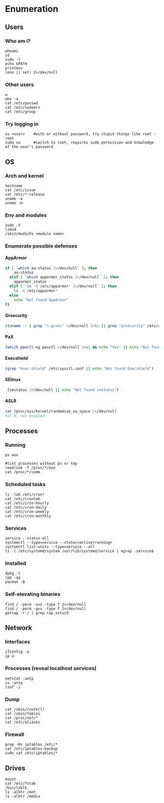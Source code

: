# Enumeration

## Users

### Who am i?

```
whoami
id
sudo -l
echo $PATH
printenv
(env || set) 2>/dev/null
```

### Other users

```
w
who -a
cat /etc/passwd
cat /etc/sudoers
cat /etc/group
```

### Try logging in

```
su <user>    #with or without password, try stupid things like root - root
sudo su      #switch to root, requires sudo permission and knowledge of the user's password
```

## OS

### Arch and kernel

```
hostname
cat /etc/issue
cat /etc/*-release
uname -a
uname -m
```

### Env and modules

```
sudo -V
lsmod
/sbin/modinfo <module name>
```

### Enumerate possible defenses

#### AppArmor

```bash
if [ `which aa-status 2>/dev/null` ]; then
    aa-status
  elif [ `which apparmor_status 2>/dev/null` ]; then
    apparmor_status
  elif [ `ls -d /etc/apparmor* 2>/dev/null` ]; then
    ls -d /etc/apparmor*
  else
    echo "Not found AppArmor"
fi
```

#### Grsecurity

```bash
((uname -r | grep "\-grsec" >/dev/null 2>&1 || grep "grsecurity" /etc/sysctl.conf >/dev/null 2>&1) && echo "Yes" || echo "Not found grsecurity")
```

#### PaX

```bash
(which paxctl-ng paxctl >/dev/null 2>&1 && echo "Yes" || echo "Not found PaX")
```

#### Execshield

```bash
(grep "exec-shield" /etc/sysctl.conf || echo "Not found Execshield")
```

#### SElinux

```bash
 (sestatus 2>/dev/null || echo "Not found sestatus")
```

#### ASLR

```bash
cat /proc/sys/kernel/randomize_va_space 2>/dev/null
#If 0, not enabled
```

## Processes

### Running

```
ps aux

#list processes without ps or top
readlink -f /proc/*/exe
cat /proc/*/comm
```

### Scheduled tasks

```
ls -lah /etc/cron*
cat /etc/crontab
cat /etc/cron-hourly
cat /etc/cron-daily
cat /etc/cron-weekly
cat /etc/cron-monthly
```

### Services

```
service --status-all
systemctl --type=service --state=<active|running>
systemctl list-units --type=service --all
ls -l /etc/systemd/system /usr/lib/systemd/service | egrep .service$
```

### Installed

```
dpkg -l
rpm -qa
pacman -Q
```

### Self-elevating binaries

```
find / -perm -u=s -type f 2>/dev/null
find / -perm -g=s -type f 2>/dev/null
getcap -r / | grep cap_setuid
```

## Network

### Interfaces

```
ifconfig -a
ip a
```

### Processes (reveal localhost services)

```
netstat -antp
ss -antp
lsof -i
```

### Dump

```
cat /sbin/route(l)
cat /sbin/tables
cat /proc/net/*
cat /etc/aliases
```

### Firewall

```
grep -Hs iptables /etc/*
cat /etc/iptables-backup
sudo cat /etc/iptables/*
```

## Drives

```
mount
cat /etc/fstab
/bin/lsblk
ls -alhtr /mnt
ls -alhtr /media
```

